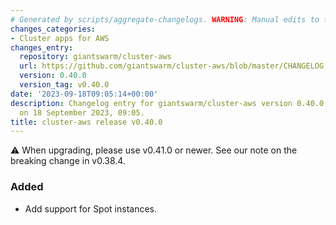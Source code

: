 ```yaml
---
# Generated by scripts/aggregate-changelogs. WARNING: Manual edits to this files will be overwritten.
changes_categories:
- Cluster apps for AWS
changes_entry:
  repository: giantswarm/cluster-aws
  url: https://github.com/giantswarm/cluster-aws/blob/master/CHANGELOG.md#0400---2023-09-18
  version: 0.40.0
  version_tag: v0.40.0
date: '2023-09-18T09:05:14+00:00'
description: Changelog entry for giantswarm/cluster-aws version 0.40.0, published
  on 18 September 2023, 09:05.
title: cluster-aws release v0.40.0
---
```


⚠️ When upgrading, please use v0.41.0 or newer. See our note on the breaking change in v0.38.4.
### Added
- Add support for Spot instances.
